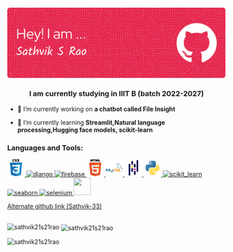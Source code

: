 ![Header](https://github.com/Sathvik21S21Rao/Sathvik21S21Rao/blob/main/github-header-image.png)
<h3 align="center">I am currently studying in IIIT B (batch 2022-2027)</h3>

- 🔭 I’m currently working on **a chatbot called File Insight**

- 🌱 I’m currently learning **Streamlit,Natural language processing,Hugging face models, scikit-learn**

<p align="left">
</p>

<h3 align="left">Languages and Tools:</h3>
<p align="left"> <a href="https://www.w3schools.com/css/" target="_blank" rel="noreferrer"> <img src="https://raw.githubusercontent.com/devicons/devicon/master/icons/css3/css3-original-wordmark.svg" alt="css3" width="40" height="40"/> </a> <a href="https://www.djangoproject.com/" target="_blank" rel="noreferrer"> <img src="https://cdn.worldvectorlogo.com/logos/django.svg" alt="django" width="40" height="40"/> </a> <a href="https://firebase.google.com/" target="_blank" rel="noreferrer"> <img src="https://www.vectorlogo.zone/logos/firebase/firebase-icon.svg" alt="firebase" width="40" height="40"/> </a> <a href="https://www.w3.org/html/" target="_blank" rel="noreferrer"> <img src="https://raw.githubusercontent.com/devicons/devicon/master/icons/html5/html5-original-wordmark.svg" alt="html5" width="40" height="40"/> </a> <a href="https://www.mysql.com/" target="_blank" rel="noreferrer"> <img src="https://raw.githubusercontent.com/devicons/devicon/master/icons/mysql/mysql-original-wordmark.svg" alt="mysql" width="40" height="40"/> </a> <a href="https://pandas.pydata.org/" target="_blank" rel="noreferrer"> <img src="https://raw.githubusercontent.com/devicons/devicon/2ae2a900d2f041da66e950e4d48052658d850630/icons/pandas/pandas-original.svg" alt="pandas" width="40" height="40"/> </a> <a href="https://www.python.org" target="_blank" rel="noreferrer"> <img src="https://raw.githubusercontent.com/devicons/devicon/master/icons/python/python-original.svg" alt="python" width="40" height="40"/> </a> <a href="https://scikit-learn.org/" target="_blank" rel="noreferrer"> <img src="https://upload.wikimedia.org/wikipedia/commons/0/05/Scikit_learn_logo_small.svg" alt="scikit_learn" width="40" height="40"/> </a> <a href="https://seaborn.pydata.org/" target="_blank" rel="noreferrer"> <img src="https://seaborn.pydata.org/_images/logo-mark-lightbg.svg" alt="seaborn" width="40" height="40"/> </a> <a href="https://www.selenium.dev" target="_blank" rel="noreferrer"> <img src="https://raw.githubusercontent.com/detain/svg-logos/780f25886640cef088af994181646db2f6b1a3f8/svg/selenium-logo.svg" alt="selenium" width="40" height="40"/> </a> 
<a href="https://docs.streamlit.io/" target="_blank" rel="noreferrer"> <img src="https://streamlit.io/images/brand/streamlit-logo-primary-colormark-darktext.svg" width="40" height="40"> </a></p>
<a href="https://github.com/Sathvik-33"> Alternate github link (Sathvik-33) </a>
<br><br>
<p><img align="left" src="https://github-readme-stats.vercel.app/api/top-langs?username=sathvik21s21rao&show_icons=true&locale=en&layout=compact" alt="sathvik21s21rao" /></p>

<p>&nbsp;<img align="center" src="https://github-readme-stats.vercel.app/api?username=sathvik21s21rao&show_icons=true&locale=en" alt="sathvik21s21rao" /></p>

<p><img align="center" src="https://github-readme-streak-stats.herokuapp.com/?user=sathvik21s21rao&" alt="sathvik21s21rao" /></p>

